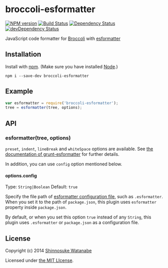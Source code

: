 # broccoli-esformatter

[![NPM version](https://badge.fury.io/js/broccoli-esformatter.svg)](http://badge.fury.io/js/broccoli-esformatter)
[![Build Status](https://travis-ci.org/shinnn/broccoli-esformatter.svg?branch=master)](https://travis-ci.org/shinnn/broccoli-esformatter)
[![Dependency Status](https://david-dm.org/shinnn/broccoli-esformatter.svg?theme=shields.io)](https://david-dm.org/shinnn/broccoli-esformatter)
[![devDependency Status](https://david-dm.org/shinnn/broccoli-esformatter/dev-status.svg?theme=shields.io)](https://david-dm.org/shinnn/broccoli-esformatter#info=devDependencies)

JavaScript code formatter for [Broccoli](https://github.com/joliss/broccoli) with [esformatter](https://github.com/millermedeiros/esformatter)

## Installation

Install with [npm](https://www.npmjs.org/). (Make sure you have installed [Node](http://nodejs.org/).)

```
npm i --save-dev broccoli-esformatter
```

## Example

```javascript
var esformatter = require('broccoli-esformatter');
tree = esformatter(tree, options);
```

## API

### esformatter(tree, options)

`preset`, `indent`, `lineBreak` and `whiteSpace` options are available. See [the documentation of grunt-esformatter](https://github.com/jzaefferer/grunt-esformatter#options) for further details.

In addition, you can use `config` option mentioned below.

#### options.config

Type: `String|Boolean` Default: `true`

Specify the file path of [esformatter configuration file](https://github.com/millermedeiros/esformatter#configuration), such as `.esformatter`. When you set it to the path of `package.json`, this plugin uses `esformatter` property inside `package.json`.

By default, or when you set this option `true` instead of any `String`, this plugin uses `.esformatter` or `package.json` as a configuration file.

## License

Copyright (c) 2014 [Shinnosuke Watanabe](https://github.com/shinnn)

Licensed under [the MIT LIcense](./LICENSE).
